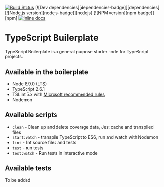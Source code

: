 [![Build Status](https://travis-ci.org/danielnguyen/typescript-boilerplate.png?branch=master)](https://travis-ci.org/danielnguyen/typescript-boilerplate)
[![Dev dependencies][dependencies-badge]][dependencies]
[![Node.js version][nodejs-badge]][nodejs]
[![NPM version][npm-badge]][npm]
[![Inline docs](http://inch-ci.org/github/danielnguyen/typescript-boilerplate.svg?branch=master)](http://inch-ci.org/github/danielnguyen/typescript-boilerplate)


# TypeScript Builerplate

TypeScript Boilerplate is a general purpose starter code for TypeScript projects.

## Available in the boilerplate

- Node 8.9.0 (LTS)
- TypeScript 2.6.1
- TSLint 5.x with [Microsoft recommended rules](https://github.com/Microsoft/tslint-microsoft-contrib)
- Nodemon

## Available scripts

- `clean` - Clean up and delete coverage data, Jest cache and transpiled files
- `start:watch` - transpile TypeScript to ES6, run and watch with Nodemon
- `lint` - lint source files and tests
- `test` - run tests
- `test:watch` - Run tests in interactive mode

## Available tests

To be added

